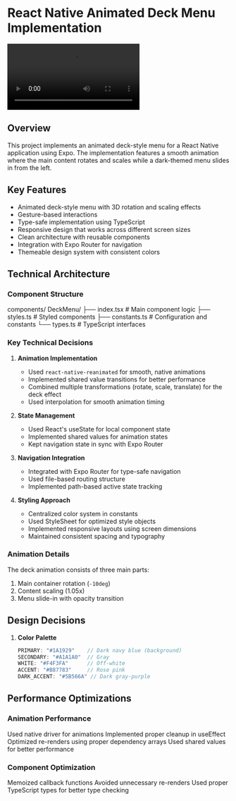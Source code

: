 # React Native Animated Deck Menu Implementation
<video src="demo/video.mp4" controls="controls" style="max-width: 100%;">
    Your browser does not support the video tag.
</video>


## Overview
This project implements an animated deck-style menu for a React Native application using Expo. The implementation features a smooth animation where the main content rotates and scales while a dark-themed menu slides in from the left.

## Key Features
- Animated deck-style menu with 3D rotation and scaling effects
- Gesture-based interactions
- Type-safe implementation using TypeScript
- Responsive design that works across different screen sizes
- Clean architecture with reusable components
- Integration with Expo Router for navigation
- Themeable design system with consistent colors

## Technical Architecture

### Component Structure
components/
  DeckMenu/
    ├── index.tsx        # Main component logic
    ├── styles.ts        # Styled components
    ├── constants.ts     # Configuration and constants
    └── types.ts         # TypeScript interfaces

### Key Technical Decisions

1. **Animation Implementation**
   - Used `react-native-reanimated` for smooth, native animations
   - Implemented shared value transitions for better performance
   - Combined multiple transformations (rotate, scale, translate) for the deck effect
   - Used interpolation for smooth animation timing

2. **State Management**
   - Used React's useState for local component state
   - Implemented shared values for animation states
   - Kept navigation state in sync with Expo Router

3. **Navigation Integration**
   - Integrated with Expo Router for type-safe navigation
   - Used file-based routing structure
   - Implemented path-based active state tracking

4. **Styling Approach**
   - Centralized color system in constants
   - Used StyleSheet for optimized style objects
   - Implemented responsive layouts using screen dimensions
   - Maintained consistent spacing and typography

### Animation Details
The deck animation consists of three main parts:
1. Main container rotation (`-10deg`)
2. Content scaling (1.05x)
3. Menu slide-in with opacity transition

## Design Decisions

1. **Color Palette**
   ```typescript
   PRIMARY: "#1A1929"    // Dark navy blue (background)
   SECONDARY: "#A1A1A0"  // Gray
   WHITE: "#F4F3FA"      // Off-white
   ACCENT: "#B87783"     // Rose pink
   DARK_ACCENT: "#5B566A" // Dark gray-purple

## Performance Optimizations

### Animation Performance

   Used native driver for animations
   Implemented proper cleanup in useEffect
   Optimized re-renders using proper dependency arrays
   Used shared values for better performance


### Component Optimization

   Memoized callback functions
   Avoided unnecessary re-renders
   Used proper TypeScript types for better type checking
